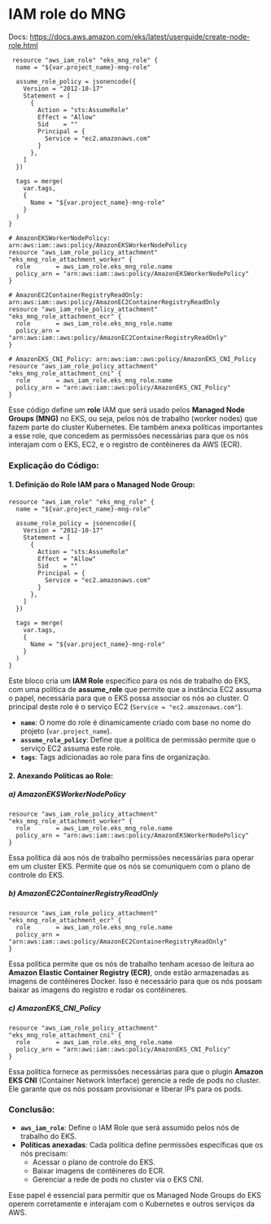 # IAM role do MNG

Docs: https://docs.aws.amazon.com/eks/latest/userguide/create-node-role.html

```hcl
 resource "aws_iam_role" "eks_mng_role" {
  name = "${var.project_name}-mng-role"

  assume_role_policy = jsonencode({
    Version = "2012-10-17"
    Statement = [
      {
        Action = "sts:AssumeRole"
        Effect = "Allow"
        Sid    = ""
        Principal = {
          Service = "ec2.amazonaws.com"
        }
      },
    ]
  })

  tags = merge(
    var.tags,
    {
      Name = "${var.project_name}-mng-role"
    }
  )
}

# AmazonEKSWorkerNodePolicy: arn:aws:iam::aws:policy/AmazonEKSWorkerNodePolicy
resource "aws_iam_role_policy_attachment" "eks_mng_role_attachment_worker" {
  role       = aws_iam_role.eks_mng_role.name
  policy_arn = "arn:aws:iam::aws:policy/AmazonEKSWorkerNodePolicy"
}

# AmazonEC2ContainerRegistryReadOnly: arn:aws:iam::aws:policy/AmazonEC2ContainerRegistryReadOnly
resource "aws_iam_role_policy_attachment" "eks_mng_role_attachment_ecr" {
  role       = aws_iam_role.eks_mng_role.name
  policy_arn = "arn:aws:iam::aws:policy/AmazonEC2ContainerRegistryReadOnly"
}

# AmazonEKS_CNI_Policy: arn:aws:iam::aws:policy/AmazonEKS_CNI_Policy
resource "aws_iam_role_policy_attachment" "eks_mng_role_attachment_cni" {
  role       = aws_iam_role.eks_mng_role.name
  policy_arn = "arn:aws:iam::aws:policy/AmazonEKS_CNI_Policy"
}
```

Esse código define um **role** IAM que será usado pelos **Managed Node Groups (MNG)** no EKS, ou seja, pelos nós de trabalho (worker nodes) que fazem parte do cluster Kubernetes. Ele também anexa políticas importantes a esse role, que concedem as permissões necessárias para que os nós interajam com o EKS, EC2, e o registro de contêineres da AWS (ECR).

### Explicação do Código:

#### 1. Definição do Role IAM para o Managed Node Group:

```hcl
resource "aws_iam_role" "eks_mng_role" {
  name = "${var.project_name}-mng-role"

  assume_role_policy = jsonencode({
    Version = "2012-10-17"
    Statement = [
      {
        Action = "sts:AssumeRole"
        Effect = "Allow"
        Sid    = ""
        Principal = {
          Service = "ec2.amazonaws.com"
        }
      },
    ]
  })

  tags = merge(
    var.tags,
    {
      Name = "${var.project_name}-mng-role"
    }
  )
}
```

Este bloco cria um **IAM Role** específico para os nós de trabalho do EKS, com uma política de **assume_role** que permite que a instância EC2 assuma o papel, necessária para que o EKS possa associar os nós ao cluster. O principal deste role é o serviço EC2 (`Service = "ec2.amazonaws.com"`).

- **`name`**: O nome do role é dinamicamente criado com base no nome do projeto (`var.project_name`).
- **`assume_role_policy`**: Define que a política de permissão permite que o serviço EC2 assuma este role.
- **`tags`**: Tags adicionadas ao role para fins de organização.

#### 2. Anexando Políticas ao Role:

##### a) AmazonEKSWorkerNodePolicy

```hcl
resource "aws_iam_role_policy_attachment" "eks_mng_role_attachment_worker" {
  role       = aws_iam_role.eks_mng_role.name
  policy_arn = "arn:aws:iam::aws:policy/AmazonEKSWorkerNodePolicy"
}
```

Essa política dá aos nós de trabalho permissões necessárias para operar em um cluster EKS. Permite que os nós se comuniquem com o plano de controle do EKS.

##### b) AmazonEC2ContainerRegistryReadOnly

```hcl
resource "aws_iam_role_policy_attachment" "eks_mng_role_attachment_ecr" {
  role       = aws_iam_role.eks_mng_role.name
  policy_arn = "arn:aws:iam::aws:policy/AmazonEC2ContainerRegistryReadOnly"
}
```

Essa política permite que os nós de trabalho tenham acesso de leitura ao **Amazon Elastic Container Registry (ECR)**, onde estão armazenadas as imagens de contêineres Docker. Isso é necessário para que os nós possam baixar as imagens do registro e rodar os contêineres.

##### c) AmazonEKS_CNI_Policy

```hcl
resource "aws_iam_role_policy_attachment" "eks_mng_role_attachment_cni" {
  role       = aws_iam_role.eks_mng_role.name
  policy_arn = "arn:aws:iam::aws:policy/AmazonEKS_CNI_Policy"
}
```

Essa política fornece as permissões necessárias para que o plugin **Amazon EKS CNI** (Container Network Interface) gerencie a rede de pods no cluster. Ele garante que os nós possam provisionar e liberar IPs para os pods.

### Conclusão:

- **`aws_iam_role`**: Define o IAM Role que será assumido pelos nós de trabalho do EKS.
- **Políticas anexadas**: Cada política define permissões específicas que os nós precisam:
  - Acessar o plano de controle do EKS.
  - Baixar imagens de contêineres do ECR.
  - Gerenciar a rede de pods no cluster via o EKS CNI.

Esse papel é essencial para permitir que os Managed Node Groups do EKS operem corretamente e interajam com o Kubernetes e outros serviços da AWS.